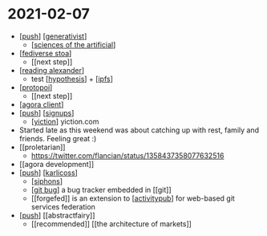 # 2021-02-07

- [[push]] [[generativist]]
  - [[sciences of the artificial]]
- [[fediverse stoa]]
  - [[next step]]
- [[reading alexander]]
  - test [[hypothesis]] + [[ipfs]] 
- [[protopoi]]
  - [[next step]]
- [[agora client]]
- [[push]] [[signups]]
  - [[yiction]] yiction.com
- Started late as this weekend was about catching up with rest, family and friends. Feeling great :)
- [[proletarian]]
  - https://twitter.com/flancian/status/1358437358077632516
- [[agora development]]
- [[push]] [[karlicoss]]
  - [[siphons]]
  - [[git bug]] a bug tracker embedded in [[git]]
  - [[forgefed]] is an extension to [[activitypub]] for web-based git services federation
- [[push]] [[abstractfairy]]
  - [[recommended]] [[the architecture of markets]]

[//begin]: # "Autogenerated link references for markdown compatibility"
[push]: ../push "Push"
[generativist]: ../generativist "Generativist"
[sciences of the artificial]: ../sciences-of-the-artificial "Sciences of the Artificial"
[fediverse stoa]: ../fediverse-stoa "Fediverse Stoa"
[reading alexander]: ../reading-alexander "Reading Alexander"
[hypothesis]: ../hypothesis "Hypothesis"
[ipfs]: ../ipfs "Ipfs"
[protopoi]: ../protopoi "Protopoi"
[agora client]: ../agora-client "Agora Client"
[signups]: ../signups "Signups"
[yiction]: ../yiction "Yiction"
[siphons]: ../siphons "Siphons"
[karlicoss]: ../karlicoss "Karlicoss"
[git bug]: ../git-bug "Git Bug"
[forge fed]: ../forge-fed "Forge Fed"
[activitypub]: ../activitypub "ActivityPub"
[//end]: # "Autogenerated link references"